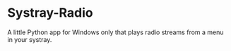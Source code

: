 # Systray-Radio
A little Python app for Windows only that plays radio streams from a menu in your systray. 
